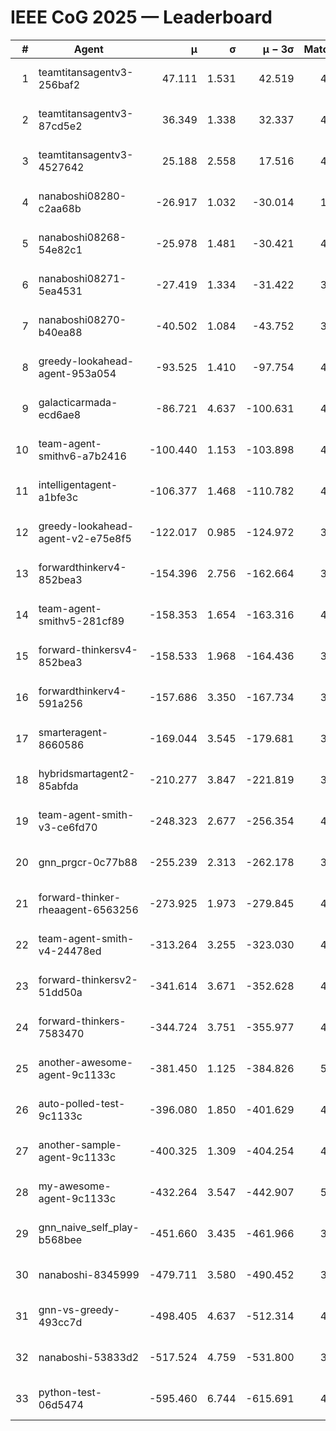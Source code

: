 # IEEE CoG 2025 — Leaderboard

| # | Agent | μ | σ | μ − 3σ | Matches | Updated |
|---:|---|---:|---:|---:|---:|---|
| 1 | teamtitansagentv3-256baf2 | 47.111 | 1.531 | 42.519 | 4692 | 2025-08-28 12:18 |
| 2 | teamtitansagentv3-87cd5e2 | 36.349 | 1.338 | 32.337 | 4578 | 2025-08-28 12:18 |
| 3 | teamtitansagentv3-4527642 | 25.188 | 2.558 | 17.516 | 4734 | 2025-08-28 12:18 |
| 4 | nanaboshi08280-c2aa68b | -26.917 | 1.032 | -30.014 | 1120 | 2025-08-28 12:18 |
| 5 | nanaboshi08268-54e82c1 | -25.978 | 1.481 | -30.421 | 4698 | 2025-08-28 12:18 |
| 6 | nanaboshi08271-5ea4531 | -27.419 | 1.334 | -31.422 | 3140 | 2025-08-28 12:18 |
| 7 | nanaboshi08270-b40ea88 | -40.502 | 1.084 | -43.752 | 3818 | 2025-08-28 12:18 |
| 8 | greedy-lookahead-agent-953a054 | -93.525 | 1.410 | -97.754 | 4462 | 2025-08-28 12:18 |
| 9 | galacticarmada-ecd6ae8 | -86.721 | 4.637 | -100.631 | 4020 | 2025-08-28 12:18 |
| 10 | team-agent-smithv6-a7b2416 | -100.440 | 1.153 | -103.898 | 4840 | 2025-08-28 12:18 |
| 11 | intelligentagent-a1bfe3c | -106.377 | 1.468 | -110.782 | 4289 | 2025-08-28 12:18 |
| 12 | greedy-lookahead-agent-v2-e75e8f5 | -122.017 | 0.985 | -124.972 | 3662 | 2025-08-28 12:18 |
| 13 | forwardthinkerv4-852bea3 | -154.396 | 2.756 | -162.664 | 3667 | 2025-08-28 12:18 |
| 14 | team-agent-smithv5-281cf89 | -158.353 | 1.654 | -163.316 | 4400 | 2025-08-28 12:18 |
| 15 | forward-thinkersv4-852bea3 | -158.533 | 1.968 | -164.436 | 3820 | 2025-08-28 12:18 |
| 16 | forwardthinkerv4-591a256 | -157.686 | 3.350 | -167.734 | 3972 | 2025-08-28 12:18 |
| 17 | smarteragent-8660586 | -169.044 | 3.545 | -179.681 | 3779 | 2025-08-28 12:18 |
| 18 | hybridsmartagent2-85abfda | -210.277 | 3.847 | -221.819 | 3799 | 2025-08-28 12:18 |
| 19 | team-agent-smith-v3-ce6fd70 | -248.323 | 2.677 | -256.354 | 4734 | 2025-08-28 12:18 |
| 20 | gnn_prgcr-0c77b88 | -255.239 | 2.313 | -262.178 | 3900 | 2025-08-28 12:18 |
| 21 | forward-thinker-rheaagent-6563256 | -273.925 | 1.973 | -279.845 | 4762 | 2025-08-28 12:18 |
| 22 | team-agent-smith-v4-24478ed | -313.264 | 3.255 | -323.030 | 4594 | 2025-08-28 12:18 |
| 23 | forward-thinkersv2-51dd50a | -341.614 | 3.671 | -352.628 | 4822 | 2025-08-28 12:18 |
| 24 | forward-thinkers-7583470 | -344.724 | 3.751 | -355.977 | 4760 | 2025-08-28 12:18 |
| 25 | another-awesome-agent-9c1133c | -381.450 | 1.125 | -384.826 | 5060 | 2025-08-28 12:18 |
| 26 | auto-polled-test-9c1133c | -396.080 | 1.850 | -401.629 | 4320 | 2025-08-28 12:18 |
| 27 | another-sample-agent-9c1133c | -400.325 | 1.309 | -404.254 | 4820 | 2025-08-28 12:18 |
| 28 | my-awesome-agent-9c1133c | -432.264 | 3.547 | -442.907 | 5440 | 2025-08-28 12:18 |
| 29 | gnn_naive_self_play-b568bee | -451.660 | 3.435 | -461.966 | 3300 | 2025-08-28 12:18 |
| 30 | nanaboshi-8345999 | -479.711 | 3.580 | -490.452 | 3910 | 2025-08-28 12:18 |
| 31 | gnn-vs-greedy-493cc7d | -498.405 | 4.637 | -512.314 | 4160 | 2025-08-28 12:18 |
| 32 | nanaboshi-53833d2 | -517.524 | 4.759 | -531.800 | 3880 | 2025-08-28 12:18 |
| 33 | python-test-06d5474 | -595.460 | 6.744 | -615.691 | 4150 | 2025-08-28 12:18 |
